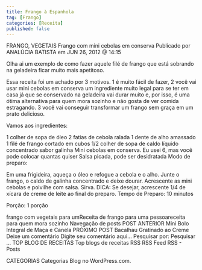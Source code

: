 ```yaml
---
title: Frango à Espanhola
tag: [Frango]
categories: [Receita]
published: false
---
```


FRANGO, VEGETAIS
Frango com mini cebolas em conserva
Publicado por ANALÚCIA BATISTA em JUN 26, 2012 @ 14:15


Olha ai um exemplo de como fazer aquele filé de frango que está sobrando na geladeira ficar muito mais apetitoso.

Essa receita foi um achado por 3 motivos. 1 é muito fácil de fazer, 2 você vai usar mini cebolas em conserva um ingrediente muito legal para se ter em casa já que se conservado na geladeira vai durar muito e, por isso, é uma ótima alternativa para quem mora sozinho e não gosta de ver comida estragando. 3 você vai conseguir transformar um frango sem graça em um prato delicioso.

Vamos aos ingredientes:

1 colher de sopa de óleo
2 fatias de cebola ralada
1 dente de alho amassado
1 filé de frango cortado em cubos
1/2 colher de sopa de caldo líquido concentrado sabor galinha
Mini cebolas em conserva. Eu usei 6, mas você pode colocar quantas quiser
Salsa picada, pode ser desidratada
Modo de preparo:

Em uma frigideira, aqueça o óleo e refogue a cebola e o alho.
Junte o frango, o caldo de galinha concentrado e deixe dourar. Acrescente as mini cebolas e polvilhe com salsa. Sirva.
DICA: Se desejar, acrescente 1/4 de xícara de creme de leite ao final do preparo.
Tempo de Preparo: 10 minutos

Porção: 1 porção



frango com vegetais para umReceita de frango para uma pessoareceita para quem mora sozinho
Navegação de posts
POST ANTERIOR
Mini Bolo Integral de Maça e Canela
PRÓXIMO POST
Bacalhau Gratinado ao Creme
Deixe um comentário
Digite seu comentário aqui...
Pesquisar por:
Pesquisar …
TOP BLOG DE RECEITAS
Top blogs de receitas
RSS
RSS Feed RSS - Posts

CATEGORIAS
Categorias
Blog no WordPress.com.

